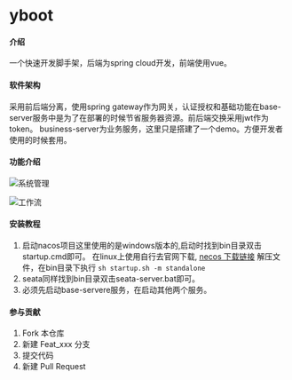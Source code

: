 # yboot

#### 介绍
一个快速开发脚手架，后端为spring cloud开发，前端使用vue。 

#### 软件架构
采用前后端分离，使用spring gateway作为网关，认证授权和基础功能在base-server服务中是为了在部署的时候节省服务器资源。前后端交换采用jwt作为token。 business-server为业务服务，这里只是搭建了一个demo。方便开发者使用的时候套用。

#### 功能介绍

![系统管理](https://ae01.alicdn.com/kf/H62eeaf33f5444d1896c91461a9f9851a2.png)

![工作流](https://ae01.alicdn.com/kf/H62eeaf33f5444d1896c91461a9f9851a2.png)

#### 安装教程

1.  启动nacos项目这里使用的是windows版本的,启动时找到bin目录双击startup.cmd即可。
    在linux上使用自行去官网下载, [necos 下载链接](https://github.com/alibaba/nacos/releases/download/1.2.0-beta.1/nacos-server-1.2.0-beta.1.tar.gz,) 解压文件，在bin目录下执行 ``` sh startup.sh -m standalone ```  
2.  seata同样找到bin目录双击seata-server.bat即可。
3.  必须先启动base-servere服务，在启动其他两个服务。

#### 参与贡献

1. Fork 本仓库
2. 新建 Feat_xxx 分支
3. 提交代码
4. 新建 Pull Request



